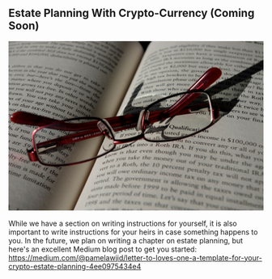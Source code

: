 ## Estate Planning With Crypto-Currency (Coming Soon)
![](/assets/folded-314992_1280.jpg)

While we have a section on writing instructions for yourself, it is also important to write instructions for your heirs in case something happens to you. In the future, we plan on writing a chapter on estate planning, but here's an excellent Medium blog post to get you started: https://medium.com/@pamelawjid/letter-to-loves-one-a-template-for-your-crypto-estate-planning-4ee0975434e4